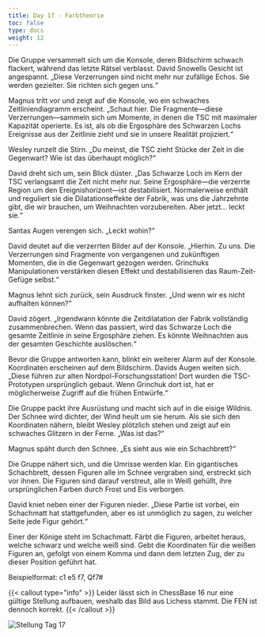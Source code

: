```yaml
---
title: Day 17 - Farbtheorie
toc: false
type: docs
weight: 12
---
```


Die Gruppe versammelt sich um die Konsole, deren Bildschirm schwach flackert, während das letzte Rätsel verblasst. David Snowells Gesicht ist angespannt. „Diese Verzerrungen sind nicht mehr nur zufällige Echos. Sie werden gezielter. Sie richten sich gegen uns.“

Magnus tritt vor und zeigt auf die Konsole, wo ein schwaches Zeitliniendiagramm erscheint. „Schaut hier. Die Fragmente—diese Verzerrungen—sammeln sich um Momente, in denen die TSC mit maximaler Kapazität operierte. Es ist, als ob die Ergosphäre des Schwarzen Lochs Ereignisse aus der Zeitlinie zieht und sie in unsere Realität projiziert.“

Wesley runzelt die Stirn. „Du meinst, die TSC zieht Stücke der Zeit in die Gegenwart? Wie ist das überhaupt möglich?“

David dreht sich um, sein Blick düster. „Das Schwarze Loch im Kern der TSC verlangsamt die Zeit nicht mehr nur. Seine Ergosphäre—die verzerrte Region um den Ereignishorizont—ist destabilisiert. Normalerweise enthält und reguliert sie die Dilatationseffekte der Fabrik, was uns die Jahrzehnte gibt, die wir brauchen, um Weihnachten vorzubereiten. Aber jetzt… leckt sie.“

Santas Augen verengen sich. „Leckt wohin?“

David deutet auf die verzerrten Bilder auf der Konsole. „Hierhin. Zu uns. Die Verzerrungen sind Fragmente von vergangenen und zukünftigen Momenten, die in die Gegenwart gezogen werden. Grinchuks Manipulationen verstärken diesen Effekt und destabilisieren das Raum-Zeit-Gefüge selbst.“

Magnus lehnt sich zurück, sein Ausdruck finster. „Und wenn wir es nicht aufhalten können?“

David zögert. „Irgendwann könnte die Zeitdilatation der Fabrik vollständig zusammenbrechen. Wenn das passiert, wird das Schwarze Loch die gesamte Zeitlinie in seine Ergosphäre ziehen. Es könnte Weihnachten aus der gesamten Geschichte auslöschen.“

Bevor die Gruppe antworten kann, blinkt ein weiterer Alarm auf der Konsole. Koordinaten erscheinen auf dem Bildschirm. Davids Augen weiten sich. „Diese führen zur alten Nordpol-Forschungsstation! Dort wurden die TSC-Prototypen ursprünglich gebaut. Wenn Grinchuk dort ist, hat er möglicherweise Zugriff auf die frühen Entwürfe.“

Die Gruppe packt ihre Ausrüstung und macht sich auf in die eisige Wildnis. Der Schnee wird dichter, der Wind heult um sie herum. Als sie sich den Koordinaten nähern, bleibt Wesley plötzlich stehen und zeigt auf ein schwaches Glitzern in der Ferne. „Was ist das?“

Magnus späht durch den Schnee. „Es sieht aus wie ein Schachbrett?“

Die Gruppe nähert sich, und die Umrisse werden klar. Ein gigantisches Schachbrett, dessen Figuren alle im Schnee vergraben sind, erstreckt sich vor ihnen. Die Figuren sind darauf verstreut, alle in Weiß gehüllt, ihre ursprünglichen Farben durch Frost und Eis verborgen.

David kniet neben einer der Figuren nieder. „Diese Partie ist vorbei, ein Schachmatt hat stattgefunden, aber es ist unmöglich zu sagen, zu welcher Seite jede Figur gehört.“

Einer der Könige steht im Schachmatt. Färbt die Figuren, arbeitet heraus, welche schwarz und welche weiß sind. Gebt die Koordinaten für die weißen Figuren an, gefolgt von einem Komma und dann dem letzten Zug, der zu dieser Position geführt hat.

Beispielformat: c1 e5 f7, Qf7#


{{< callout type="info" >}}
   Leider lässt sich in ChessBase 16 nur eine gültige Stellung aufbauen, weshalb das Bild aus Lichess stammt. Die FEN ist dennoch korrekt.
{{< /callout >}}

![Stellung Tag 17](/day17.jpg "NR1BK3/3Q4/BKP5/P7/8/8/8/1R4B1 w - - 0 1")


